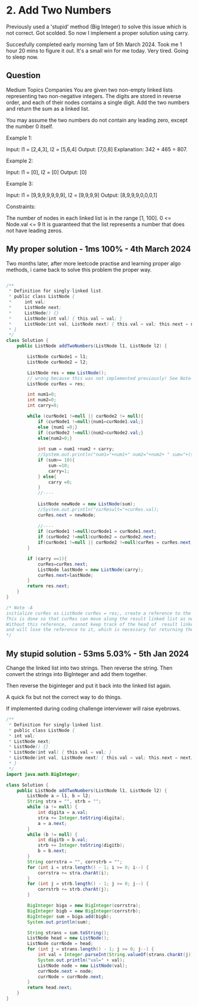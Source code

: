 # 2. Add Two Numbers

Previously used a 'stupid' method (Big Integer) to solve this issue which is not correct. Got scolded. So now I implement a proper solution using carry.

Succesfully completed early morning 1am of 5th March 2024. Took me 1 hour 20 mins to figure it out. It's a small win for me today. Very tired. Going to sleep now.

## Question

Medium
Topics
Companies
You are given two non-empty linked lists representing two non-negative integers. The digits are stored in reverse order, and each of their nodes contains a single digit. Add the two numbers and return the sum as a linked list.

You may assume the two numbers do not contain any leading zero, except the number 0 itself.

 

Example 1:


Input: l1 = [2,4,3], l2 = [5,6,4]
Output: [7,0,8]
Explanation: 342 + 465 = 807.


Example 2:

Input: l1 = [0], l2 = [0]
Output: [0]


Example 3:

Input: l1 = [9,9,9,9,9,9,9], l2 = [9,9,9,9]
Output: [8,9,9,9,0,0,0,1]
 

Constraints:

The number of nodes in each linked list is in the range [1, 100].
0 <= Node.val <= 9
It is guaranteed that the list represents a number that does not have leading zeros.

## My proper solution - 1ms 100% - 4th March 2024

Two months later, after more leetcode practise and learning proper algo methods, i came back to solve this problem the proper way.

```java

/**
 * Definition for singly-linked list.
 * public class ListNode {
 *     int val;
 *     ListNode next;
 *     ListNode() {}
 *     ListNode(int val) { this.val = val; }
 *     ListNode(int val, ListNode next) { this.val = val; this.next = next; }
 * }
 */
class Solution {
    public ListNode addTwoNumbers(ListNode l1, ListNode l2) {

        ListNode curNode1 = l1;
        ListNode curNode2 = l2;

        ListNode res = new ListNode();
        // wrong because this was not implemented previously! See Note-A Below
        ListNode curRes = res;

        int num1=0;
        int num2=0;
        int carry=0;

        while (curNode1 !=null || curNode2 != null){
            if (curNode1 !=null){num1=curNode1.val;}
            else {num1 =0;}
            if (curNode2 !=null){num2=curNode2.val;}
            else{num2=0;}
            
            int sum = num1 +num2 + carry;
            //System.out.println("num1="+num1+" num2="+num2+ " sum="+(sum));
            if (sum>= 10){
                sum-=10;
                carry=1;
            } else{
                carry =0;
            }
            //----
            
            ListNode newNode = new ListNode(sum);
            //System.out.println("curResult="+curRes.val);
            curRes.next = newNode;
            
            //----
            if (curNode1 !=null)curNode1 = curNode1.next; 
            if (curNode2 !=null)curNode2 = curNode2.next; 
            if(curNode1 !=null || curNode2 !=null)curRes = curRes.next;
        }

        if (carry ==1){
            curRes=curRes.next;
            ListNode lastNode = new ListNode(carry);
            curRes.next=lastNode;
        }
        return res.next;
    }
}

/* Note -A
initialize curRes as ListNode curRes = res;, create a reference to the same ListNode that res is pointing to. 
This is done so that curRes can move along the result linked list as new nodes area added to it. 
Without this reference,  cannot keep track of the head of  result linked list, 
and will lose the reference to it, which is necessary for returning the full linked list.
*/

```

## My stupid solution - 53ms 5.03% - 5th Jan 2024

Change the linked list into two strings. Then reverse the string. Then convert the strings into BigInteger and add them together.

Then reverse the biginteger and put it back into the linked list again.

A quick fix but not the correct way to do things.

If implemented during coding challenge interviewer will raise eyebrows.

```java
/**
 * Definition for singly-linked list.
 * public class ListNode {
 * int val;
 * ListNode next;
 * ListNode() {}
 * ListNode(int val) { this.val = val; }
 * ListNode(int val, ListNode next) { this.val = val; this.next = next; }
 * }
 */
import java.math.BigInteger;

class Solution {
    public ListNode addTwoNumbers(ListNode l1, ListNode l2) {
        ListNode a = l1, b = l2;
        String stra = "", strb = "";
        while (a != null) {
            int digita = a.val;
            stra += Integer.toString(digita);
            a = a.next;
        }
        while (b != null) {
            int digitb = b.val;
            strb += Integer.toString(digitb);
            b = b.next;
        }
        String corrstra = "", corrstrb = "";
        for (int i = stra.length() - 1; i >= 0; i--) {
            corrstra += stra.charAt(i);
        }
        for (int j = strb.length() - 1; j >= 0; j--) {
            corrstrb += strb.charAt(j);
        }

        BigInteger biga = new BigInteger(corrstra);
        BigInteger bigb = new BigInteger(corrstrb);
        BigInteger sum = biga.add(bigb);
        System.out.println(sum);

        String strans = sum.toString();
        ListNode head = new ListNode();
        ListNode currNode = head;
        for (int j = strans.length() - 1; j >= 0; j--) {
            int val = Integer.parseInt(String.valueOf(strans.charAt(j)));
            System.out.println("val=" + val);
            ListNode node = new ListNode(val);
            currNode.next = node;
            currNode = currNode.next;
        }
        return head.next;
    }
}

```